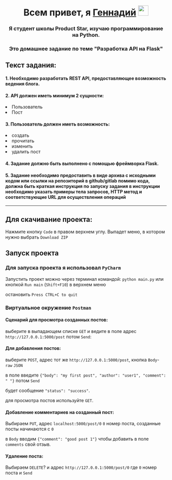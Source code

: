 <h1 align="center">Всем привет, я <a href="">Геннадий</a>
	<img src="https://github.com/blackcater/blackcater/raw/main/images/Hi.gif" height="32"/></h1>
<h3 align="center">Я студент школы Product Star, изучаю программирование на Python.</h3>
<h3 align="center">Это домашнее задание по теме "Разработка API на Flask"</h3>

## Текст задания:
#### 1. Необходимо разработать REST API, предоставляющее возможность ведения блога.

#### 2. API должен иметь минимум 2 сущности:

<li>Пользователь</li>
<li>Пост</li>

#### 3. Пользователь должен иметь возможность:

<li>создать</li>
<li>прочитать</li>
<li>изменить</li>
<li>удалить пост</li>

#### 4. Задание должно быть выполнено с помощью фреймворка Flask.

#### 5. Задание необходимо предоставить в виде архива с исходными кодом или ссылки на репозиторий в github/gitlab помимо кода, должна быть краткая инструкция по запуску задания в инструкции необходимо указать примеры тела запросов, HTTP метод и соответствующие URL для осуществления операций
---
## Для скачивание проекта:
Нажмите кнопку `Code` в правом верхнем углу. Выпадет меню, в котором нужно выбрать `Download ZIP`
## Запуск проекта

### Для запуска проекта я использовал `PyCharm`

Запустить проект можно через терминал командой: `python main.py` или кнопкой `Run main` (`Shift+F10`) в верхнем меню

остановить `Press CTRL+C to quit`

### Виртуальное окружение `Postman`

#### Сценарий для просмотра созданных постов:
выберите в выпадающем списке `GET` и ведите в поле адрес `http://127.0.0.1:5000/post` потом `Send`:

#### Для добавления постов:
выберите `POST`, адрес тот же `http://127.0.0.1:5000/post`, кнопка `Body`- `raw` `JSON`

в поле введите `{"body": "my first post", "author": "user1", "comment": " "}` потом `Send`

будет сообщение `"status": "success"`.

для просмотра постов используйте `GET`.

#### Добавление комментариев на созданный пост:
Выбираем `PUT`, адрес `localhost:5000/post/0` `0` номер поста, созданные посты начинаются с `0`

в `Body` вводим `{"comment": "good post 1"}` чтобы добавить в поле `comments` свой отзыв.

#### Удаление поста:
Выбираем `DELETE`? и адрес `http://127.0.0.1:5000/post/0` где `0` номер поста и `Send`
